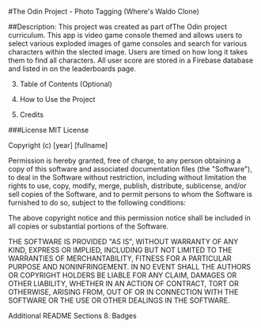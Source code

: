#The Odin Project - Photo Tagging (Where's Waldo Clone)

##Description:
This project was created as part ofThe Odin project curriculum. This app is video game console themed and allows users to select various exploded images of game consoles and search for various characters within the slected image. Users are timed on how long it takes them to find all characters. All user score are stored in a Firebase database and listed in on the leaderboards page.

3. Table of Contents (Optional)

5. How to Use the Project

6. Credits

###License
MIT License

Copyright (c) [year] [fullname]

Permission is hereby granted, free of charge, to any person obtaining a copy
of this software and associated documentation files (the "Software"), to deal
in the Software without restriction, including without limitation the rights
to use, copy, modify, merge, publish, distribute, sublicense, and/or sell
copies of the Software, and to permit persons to whom the Software is
furnished to do so, subject to the following conditions:

The above copyright notice and this permission notice shall be included in all
copies or substantial portions of the Software.

THE SOFTWARE IS PROVIDED "AS IS", WITHOUT WARRANTY OF ANY KIND, EXPRESS OR
IMPLIED, INCLUDING BUT NOT LIMITED TO THE WARRANTIES OF MERCHANTABILITY,
FITNESS FOR A PARTICULAR PURPOSE AND NONINFRINGEMENT. IN NO EVENT SHALL THE
AUTHORS OR COPYRIGHT HOLDERS BE LIABLE FOR ANY CLAIM, DAMAGES OR OTHER
LIABILITY, WHETHER IN AN ACTION OF CONTRACT, TORT OR OTHERWISE, ARISING FROM,
OUT OF OR IN CONNECTION WITH THE SOFTWARE OR THE USE OR OTHER DEALINGS IN THE
SOFTWARE.

Additional README Sections
8. Badges
